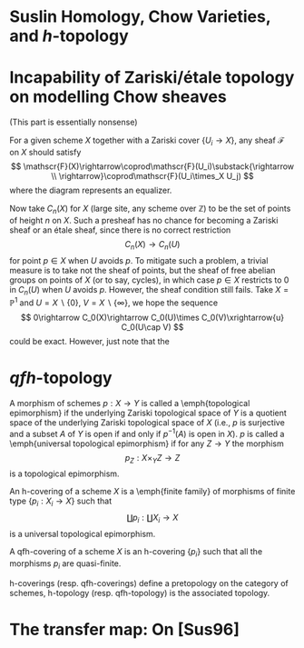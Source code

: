 Suslin Homology, Chow Varieties, and $h$-topology
===


# Incapability of Zariski/étale topology on modelling Chow sheaves

(This part is essentially nonsense)

For a given scheme $X$ together with a Zariski cover $\{ U_i \to X \}$, any sheaf $\mathscr{F}$ on $X$ should satisfy $$
\mathscr{F}(X)\rightarrow\coprod\mathscr{F}(U_i)\substack{\rightarrow \\ \rightarrow}\coprod\mathscr{F}(U_i\times_X U_j)
$$
where the diagram represents an equalizer.

Now take $C_n(X)$ for $X$ (large site, any scheme over $\mathbb{Z}$) to be the set of points of height $n$ on $X$. Such a presheaf has no chance for becoming a Zariski sheaf or an étale sheaf, since there is no correct restriction $$C_n(X)\rightarrow C_n(U)$$ for point $p\in X$ when $U$ avoids $p$. To mitigate such a problem, a trivial measure is to take not the sheaf of points, but the sheaf of free abelian groups on points of $X$ (or to say, cycles), in which case $p\in X$ restricts to $0$ in $C_n(U)$ when $U$ avoids $p$. However, the sheaf condition still fails. Take $X=\mathbb{P}^1$ and $U=X\backslash\{0\}$, $V=X\backslash\{\infty\}$, we hope the sequence $$
0\rightarrow C_0(X)\rightarrow C_0(U)\times C_0(V)\xrightarrow{u} C_0(U\cap V)
$$
could be exact. However, just note that the

# $qfh$-topology

A morphism of schemes $p: X \to Y$ is called a \emph{topological epimorphism} if the underlying Zariski topological space of $Y$ is a quotient space of the underlying Zariski topological space of $X$ (i.e., $p$ is surjective and a subset $A$ of $Y$ is open if and only if $p^{-1}(A)$ is open in $X$).
$p$ is called a \emph{universal topological epimorphism} if for any $Z \to Y$ the morphism
$$p_Z : X \times_Y Z \to Z$$
is a topological epimorphism.

An h-covering of a scheme $X$ is a \emph{finite family} of morphisms of finite type $\{ p_i : X_i \to X \}$ such that
$$\coprod p_i : \coprod X_i \to X$$
is a universal topological epimorphism.

A qfh-covering of a scheme $X$ is an h-covering $\{ p_i \}$ such that all the morphisms $p_i$ are quasi-finite.

h-coverings (resp. qfh-coverings) define a pretopology on the category of schemes, h-topology (resp. qfh-topology) is the associated topology.

# The transfer map: On [Sus96]
